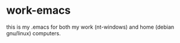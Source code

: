 work-emacs
==========
this is my .emacs for both my work (nt-windows) and home (debian gnu/linux) computers.
